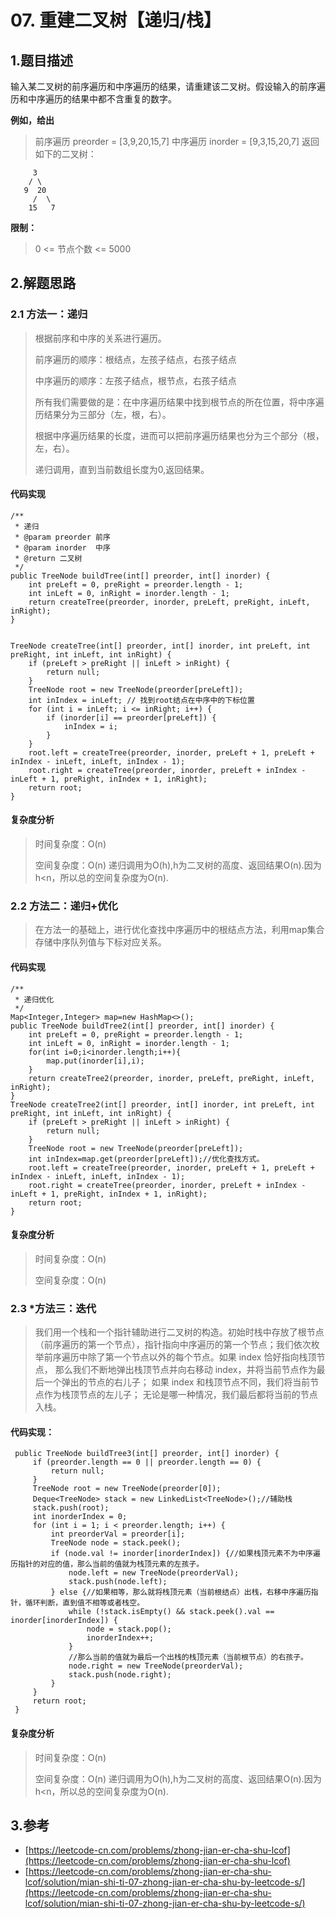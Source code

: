 # 07. 重建二叉树【递归/栈】

## 1.题目描述

输入某二叉树的前序遍历和中序遍历的结果，请重建该二叉树。假设输入的前序遍历和中序遍历的结果中都不含重复的数字。

**例如，给出**

> 前序遍历 preorder = \[3,9,20,15,7\] 中序遍历 inorder = \[9,3,15,20,7\] 返回如下的二叉树：

```text
     3
    / \
   9  20
     /  \
    15   7
```

**限制：**

> 0 &lt;= 节点个数 &lt;= 5000

## 2.解题思路

### 2.1 方法一：递归

> 根据前序和中序的关系进行遍历。
>
> 前序遍历的顺序：根结点，左孩子结点，右孩子结点
>
> 中序遍历的顺序：左孩子结点，根节点，右孩子结点
>
> 所有我们需要做的是：在中序遍历结果中找到根节点的所在位置，将中序遍历结果分为三部分（左，根，右）。
>
> 根据中序遍历结果的长度，进而可以把前序遍历结果也分为三个部分（根，左，右）。
>
> 递归调用，直到当前数组长度为0,返回结果。

#### 代码实现

```text
/**
 * 递归
 * @param preorder 前序
 * @param inorder  中序
 * @return 二叉树
 */
public TreeNode buildTree(int[] preorder, int[] inorder) {
    int preLeft = 0, preRight = preorder.length - 1;
    int inLeft = 0, inRight = inorder.length - 1;
    return createTree(preorder, inorder, preLeft, preRight, inLeft, inRight);
}


TreeNode createTree(int[] preorder, int[] inorder, int preLeft, int preRight, int inLeft, int inRight) {
    if (preLeft > preRight || inLeft > inRight) {
        return null;
    }
    TreeNode root = new TreeNode(preorder[preLeft]);
    int inIndex = inLeft; // 找到root结点在中序中的下标位置
    for (int i = inLeft; i <= inRight; i++) {
        if (inorder[i] == preorder[preLeft]) {
            inIndex = i;
        }
    }
    root.left = createTree(preorder, inorder, preLeft + 1, preLeft + inIndex - inLeft, inLeft, inIndex - 1);
    root.right = createTree(preorder, inorder, preLeft + inIndex - inLeft + 1, preRight, inIndex + 1, inRight);
    return root;
}
```

#### 复杂度分析

> 时间复杂度：O\(n\)
>
> 空间复杂度：O\(n\) 递归调用为O\(h\),h为二叉树的高度、返回结果O\(n\).因为h&lt;n，所以总的空间复杂度为O\(n\).

### 2.2 方法二：递归+优化

> 在方法一的基础上，进行优化查找中序遍历中的根结点方法，利用map集合存储中序队列值与下标对应关系。

#### 代码实现

```text
/**
 * 递归优化
 */
Map<Integer,Integer> map=new HashMap<>();
public TreeNode buildTree2(int[] preorder, int[] inorder) {
    int preLeft = 0, preRight = preorder.length - 1;
    int inLeft = 0, inRight = inorder.length - 1;
    for(int i=0;i<inorder.length;i++){
        map.put(inorder[i],i);
    }
    return createTree2(preorder, inorder, preLeft, preRight, inLeft, inRight);
}
TreeNode createTree2(int[] preorder, int[] inorder, int preLeft, int preRight, int inLeft, int inRight) {
    if (preLeft > preRight || inLeft > inRight) {
        return null;
    }
    TreeNode root = new TreeNode(preorder[preLeft]);
    int inIndex=map.get(preorder[preLeft]);//优化查找方式。
    root.left = createTree(preorder, inorder, preLeft + 1, preLeft + inIndex - inLeft, inLeft, inIndex - 1);
    root.right = createTree(preorder, inorder, preLeft + inIndex - inLeft + 1, preRight, inIndex + 1, inRight);
    return root;
}
```

#### 复杂度分析

> 时间复杂度：O\(n\)
>
> 空间复杂度：O\(n\)

### 2.3 \*方法三：迭代

> 我们用一个栈和一个指针辅助进行二叉树的构造。初始时栈中存放了根节点（前序遍历的第一个节点），指针指向中序遍历的第一个节点；我们依次枚举前序遍历中除了第一个节点以外的每个节点。如果 index 恰好指向栈顶节点， 那么我们不断地弹出栈顶节点并向右移动 index，并将当前节点作为最后一个弹出的节点的右儿子； 如果 index 和栈顶节点不同，我们将当前节点作为栈顶节点的左儿子； 无论是哪一种情况，我们最后都将当前的节点入栈。

#### 代码实现：

```text
 public TreeNode buildTree3(int[] preorder, int[] inorder) {
     if (preorder.length == 0 || preorder.length == 0) {
         return null;
     }
     TreeNode root = new TreeNode(preorder[0]);
     Deque<TreeNode> stack = new LinkedList<TreeNode>();//辅助栈
     stack.push(root);
     int inorderIndex = 0;
     for (int i = 1; i < preorder.length; i++) {
         int preorderVal = preorder[i];
         TreeNode node = stack.peek();
         if (node.val != inorder[inorderIndex]) {//如果栈顶元素不为中序遍历指针的对应的值，那么当前的值就为栈顶元素的左孩子。
             node.left = new TreeNode(preorderVal);
             stack.push(node.left);
         } else {//如果相等，那么就将栈顶元素（当前根结点）出栈，右移中序遍历指针，循环判断，直到值不相等或者栈空。
             while (!stack.isEmpty() && stack.peek().val == inorder[inorderIndex]) {
                 node = stack.pop();
                 inorderIndex++;
             }
             //那么当前的值就为最后一个出栈的栈顶元素（当前根节点）的右孩子。
             node.right = new TreeNode(preorderVal);
             stack.push(node.right);
         }
     }
     return root;
 }
```

#### 复杂度分析

> 时间复杂度：O\(n\)
>
> 空间复杂度：O\(n\) 递归调用为O\(h\),h为二叉树的高度、返回结果O\(n\).因为h&lt;n，所以总的空间复杂度为O\(n\).

## 3.参考

* [https://leetcode-cn.com/problems/zhong-jian-er-cha-shu-lcof](https://leetcode-cn.com/problems/zhong-jian-er-cha-shu-lcof)
* [https://leetcode-cn.com/problems/zhong-jian-er-cha-shu-lcof/solution/mian-shi-ti-07-zhong-jian-er-cha-shu-by-leetcode-s/](https://leetcode-cn.com/problems/zhong-jian-er-cha-shu-lcof/solution/mian-shi-ti-07-zhong-jian-er-cha-shu-by-leetcode-s/)

